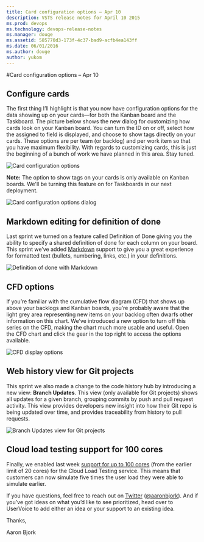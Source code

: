 ```yaml
---
title: Card configuration options – Apr 10
description: VSTS release notes for April 10 2015
ms.prod: devops
ms.technology: devops-release-notes
ms.manager: douge
ms.assetid: 585770d3-173f-4c37-bad9-acfb4ea143ff
ms.date: 06/01/2016
ms.author: douge
author: yukom
---
```


#Card configuration options – Apr 10

## Configure cards

The first thing I’ll highlight is that you now have configuration options for the data showing up on your cards—for both the Kanban board and the Taskboard. The picture below shows the new dialog for customizing how cards look on your Kanban board. You can turn the ID on or off, select how the assigned to field is displayed, and choose to show tags directly on your cards. These options are per team (or backlog) and per work item so that you have maximum flexibility. With regards to customizing cards, this is just the beginning of a bunch of work we have planned in this area. Stay tuned.

![Card configuration options](_img/4_10_01.png)

**Note:** The option to show tags on your cards is only available on Kanban boards. We'll be turning this feature on for Taskboards in our next deployment.

![Card configuration options dialog](_img/4_10_02.png)

## Markdown editing for definition of done

Last sprint we turned on a feature called Definition of Done giving you the ability to specify a shared definition of done for each column on your board. This sprint we’ve added [Markdown](http://daringfireball.net/projects/markdown/syntax) support to give you a great experience for formatted text (bullets, numbering, links, etc.) in your definitions.

![Definition of done with Markdown](_img/4_10_03.png)

## CFD options

If you’re familiar with the cumulative flow diagram (CFD) that shows up above your backlogs and Kanban boards, you’re probably aware that the light grey area representing new items on your backlog often dwarfs other information on this chart. We’ve introduced a new option to turn off this series on the CFD, making the chart much more usable and useful. Open the CFD chart and click the gear in the top right to access the options available.

![CFD display options](_img/4_10_04.png)

## Web history view for Git projects

This sprint we also made a change to the code history hub by introducing a new view: **Branch Updates**. This view (only available for Git projects) shows all updates for a given branch, grouping commits by push and pull request activity. This view provides developers new insight into how their Git repo is being updated over time, and provides traceability from history to pull requests.


![Branch Updates view for Git projects](_img/4_10_05.png)

## Cloud load testing support for 100 cores

Finally, we enabled last week [support for up to 100 cores](http://blogs.msdn.com/b/visualstudioalm/archive/2015/03/23/announcing-100-core-support-for-vso-cloud-load-testing-and-more.aspx) (from the earlier limit of 20 cores) for the Cloud Load Testing service. This means that customers can now simulate five times the user load they were able to simulate earlier.

If you have questions, feel free to reach out on [Twitter](https://twitter.com/VisualStudio) ([@aaronbjork](https://twitter.com/aaronbjork)). And if you’ve got ideas on what you’d like to see prioritized, head over to UserVoice to add either an idea or your support to an existing idea.

Thanks,

Aaron Bjork







